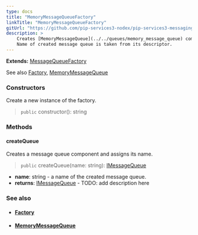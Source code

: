 ```yaml
---
type: docs
title: "MemoryMessageQueueFactory"
linkTitle: "MemoryMessageQueueFactory"
gitUrl: "https://github.com/pip-services3-nodex/pip-services3-messaging-nodex"
description: >
    Creates [MemoryMessageQueue](../../queues/memory_message_queue) components by their descriptors.
    Name of created message queue is taken from its descriptor. 
---
```


**Extends:** [MessageQueueFactory](../message_queue_factory)

See also [Factory](../../../components/build/factory), [MemoryMessageQueue](../../queues/memory_message_queue)

### Constructors
Create a new instance of the factory.

> `public` constructor(): string

### Methods

#### createQueue
Creates a message queue component and assigns its name.

> `public` createQueue(name: string): [IMessageQueue](../../queues/imessage_queue)

- **name**: string - a name of the created message queue.
- **returns**: [IMessageQueue](../../queues/imessage_queue) - TODO: add description here



### See also
- #### [Factory](../../../components/build/factory)
- #### [MemoryMessageQueue](../../queues/memory_message_queue)
